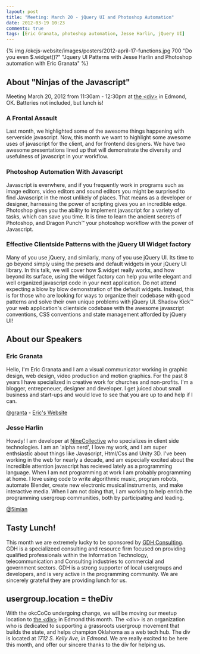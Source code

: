 ```yaml
---
layout: post
title: "Meeting: March 20 - jQuery UI and Photoshop Automation"
date: 2012-03-19 10:23
comments: true
tags: [Eric Granata, photoshop automation, Jesse Harlin, jQuery UI]
---
```



{% img /okcjs-website/images/posters/2012-april-17-functions.jpg 700 "Do you even $.widget()?" "Jquery UI Patterns with Jesse Harlin and Photoshop automation with Eric Granata" %}

## About "Ninjas of the Javascript"

Meeting March 20, 2012 from 11:30am - 12:30pm at [the &lt;div&gt;](http://thediv.org) in Edmond, OK. Batteries not included, but lunch is!

### A Frontal Assault

Last month, we highlighted some of the awesome things happening with
serverside javascript. Now,  this month we want to highlight some
awesome uses of javascript for the client, and for frontend designers.
We have two awesome presentations lined up that will demonstrate the
diversity and usefulness of javascript in your workflow.

### Photoshop Automation With Javascript

Javascript is everwhere, and if you frequently work in programs such as
image editors, video editors and sound editors you might be surprised to
find Javascript in the most unlikely of places. That means as a
developer or designer, harnessing the power of scripting gives you an
incredible edge. Photoshop gives you the ability to implement javascript
for a variety of tasks, which can save you time. It is time to learn the
ancient secrets of Photoshop, and Dragon Punch™ your photoshop workflow
with the power of Javascript.

### Effective Clientside Patterns with the jQuery UI Widget factory

Many of you use jQuery, and similarly, many of you use jQuery UI. Its
time to go beyond simply using the presets and default widgets in your
jQuery UI library. In this talk, we will cover how $.widget really
works, and how beyond its surface, using the widget factory can help you
write elegant and well organized javascript code in your next
application. Do not attend expecting a blow by blow demonstration of the
default widgets. Instead, this is for those who are looking for ways to
organize their codebase with good patterns and solve their own unique
problems with jQuery UI.  Shadow Kick™ your web application's clientside
codebase with the awesome javascript conventions, CSS conventions and
state management afforded by jQuery UI!

<!-- more -->

## About our Speakers

### Eric Granata

Hello, I'm Eric Granata and I am a visual communicator working in
graphic design, web design, video production and motion graphics. For
the past 8 years I have specialized in creative work for churches and
non-profits. I'm a blogger, entrepeneuer, designer and developer.
I get juiced about small business and start-ups and would love to see
that you are up to and help if I can.

[@granta](http://twitter.com/granta) - [Eric's Website](http://ericgranata.com)

### Jesse Harlin

Howdy! I  am developer at [NineCollective](http://www.ninecollective.com)  who specializes in client side
technologies. I am an 'alpha nerd',  I love my work, and I am super
enthsiastic about things like Javascript, Html/Css and Unity 3D. I've
been working in the web for nearly a decade, and am especially excited
about the incredible attention javascript has recieved lately as a
programming language. When I am not programming at work I am probably
programming at home. I love using code to write algorithmic music,
program robots, automate Blender, create new electronic musical
instruments, and make interactive media. When I am not doing that, I am
working to help enrich the programming usergroup communities, both by
participating and leading.

[@5imian](http://twitter.com/5imian)


## Tasty Lunch!

This month we are extremely lucky to be sponsored by [GDH Consulting](http://www.gdhconsulting.com/). GDH
is a specializeed consulting and resource firm focused on providing
qualified professionals within the Information Technology,
telecommunication and Consulting industries to commercial and government
sectors. GDH is a strong supporter of local usergroups and developers,
and is very active in the programming community. We are sincerely
grateful they are providing lunch for us.

## usergroup.location = theDiv

With the okcCoCo undergoing change, we will be moving our meetup location
to [the &lt;div&gt;](http://thediv.org) in Edmond this month. The &lt;div&gt; is an organization who is dedicated to
supporting a grassroots usergroup movement that builds the state, and
helps champion Oklahoma as a web tech hub. The div is located at *1712 S. Kelly Ave, in Edmond*. We are really excited to be here this month, and
offer our sincere thanks to the div for helping us.

